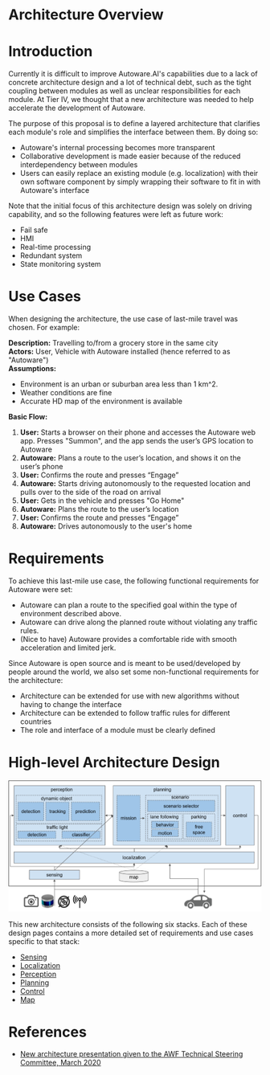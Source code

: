 Architecture Overview
=====================

# Introduction

Currently it is difficult to improve Autoware.AI's capabilities due to a lack of concrete architecture design and a lot of technical debt, such as the tight coupling between modules as well as unclear responsibilities for each module. At Tier IV, we thought that a new architecture was needed to help accelerate the development of Autoware. 

The purpose of this proposal is to define a layered architecture that clarifies each module's role and simplifies the interface between them. By doing so:
- Autoware's internal processing becomes more transparent
- Collaborative development is made easier because of the reduced interdependency between modules
- Users can easily replace an existing module (e.g. localization) with their own software component by simply wrapping their software to fit in with Autoware's interface

Note that the initial focus of this architecture design was solely on driving capability, and so the following features were left as future work:
* Fail safe 
* HMI
* Real-time processing
* Redundant system
* State monitoring system


# Use Cases
When designing the architecture, the use case of last-mile travel was chosen. For example:

**Description:** Travelling to/from a grocery store in the same city  
**Actors:** User, Vehicle with Autoware installed (hence referred to as "Autoware")  
**Assumptions:**  
- Environment is an urban or suburban area less than 1 km^2.
- Weather conditions are fine
- Accurate HD map of the environment is available

**Basic Flow:**  
1. **User:** Starts a browser on their phone and accesses the Autoware web app. Presses "Summon", and the app sends the user’s GPS location to Autoware
2. **Autoware:** Plans a route to the user’s location, and shows it on the user’s phone
3. **User:** Confirms the route and presses “Engage”
4. **Autoware:** Starts driving autonomously to the requested location and pulls over to the side of the road on arrival
5. **User:** Gets in the vehicle and presses "Go Home"
6. **Autoware:** Plans the route to the user’s location
7. **User:** Confirms the route and presses “Engage”
8. **Autoware:** Drives autonomously to the user's home

# Requirements
To achieve this last-mile use case, the following functional requirements for Autoware were set:
- Autoware can plan a route to the specified goal within the type of environment described above.
- Autoware can drive along the planned route without violating any traffic rules.
- (Nice to have) Autoware provides a comfortable ride with smooth acceleration and limited jerk.

Since Autoware is open source and is meant to be used/developed by people around the world, we also set some non-functional requirements for the architecture:
- Architecture can be extended for use with new algorithms without having to change the interface
- Architecture can be extended to follow traffic rules for different countries
- The role and interface of a module must be clearly defined

# High-level Architecture Design
![Overview](/design/img/Overview2.svg)

This new architecture consists of the following six stacks. Each of these design pages contains a more detailed set of requirements and use cases specific to that stack:
- [Sensing](Sensing/Sensing.md)
- [Localization](Localization/Localization.md)
- [Perception](Perception/Perception.md)
- [Planning](Planning/Planning.md)
- [Control](Control/Control.md)
- [Map](Map/Map.md)

# References
- [New architecture presentation given to the AWF Technical Steering Committee, March 2020](https://discourse.ros.org/uploads/short-url/woUU7TGLPXFCTJLtht11rJ0SqCL.pdf)
